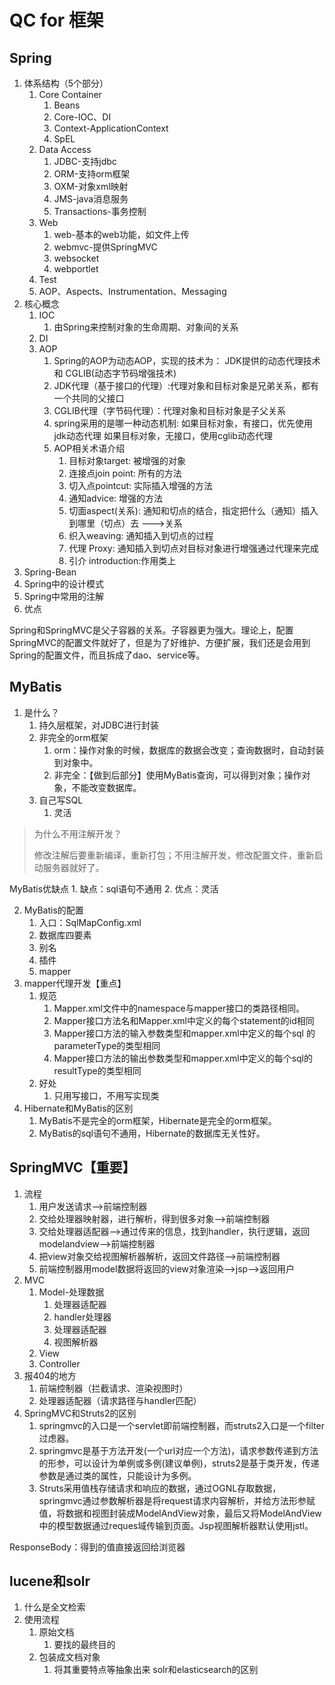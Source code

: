 # QC for 框架
## Spring
1. 体系结构（5个部分）
	1. Core Container
		1. Beans
		2. Core-IOC、DI
		3. Context-ApplicationContext
		4. SpEL
	2. Data Access
		1. JDBC-支持jdbc
		2. ORM-支持orm框架
		3. OXM-对象xml映射
		4. JMS-java消息服务
		5. Transactions-事务控制
	3. Web
		1. web-基本的web功能，如文件上传
		2. webmvc-提供SpringMVC
		3. websocket
		4. webportlet
	4. Test
	5. AOP、Aspects、Instrumentation、Messaging
2. 核心概念
	1. IOC
		1. 由Spring来控制对象的生命周期、对象间的关系
	2. DI
	3. AOP
		1. Spring的AOP为动态AOP，实现的技术为： JDK提供的动态代理技术 和 CGLIB(动态字节码增强技术)
		2. JDK代理（基于接口的代理）:代理对象和目标对象是兄弟关系，都有一个共同的父接口
		3. CGLIB代理（字节码代理）：代理对象和目标对象是子父关系
		4. spring采用的是哪一种动态机制:
				如果目标对象，有接口，优先使用jdk动态代理
				如果目标对象，无接口，使用cglib动态代理
		5. AOP相关术语介绍
			1. 目标对象target:   被增强的对象
			2. 连接点join point: 所有的方法
			3. 切入点pointcut:   实际插入增强的方法
			4. 通知advice:       增强的方法
			5. 切面aspect(关系): 通知和切点的结合，指定把什么（通知）插入到哪里（切点）去 --->关系
			6. 织入weaving:      通知插入到切点的过程
			7. 代理 Proxy:       通知插入到切点对目标对象进行增强通过代理来完成
			8. 引介 introduction:作用类上
3. Spring-Bean
3. Spring中的设计模式
4. Spring中常用的注解
4. 优点

Spring和SpringMVC是父子容器的关系。子容器更为强大。理论上，配置SpringMVC的配置文件就好了，但是为了好维护、方便扩展，我们还是会用到Spring的配置文件，而且拆成了dao、service等。

## MyBatis
1. 是什么？
	1. 持久层框架，对JDBC进行封装
	2. 非完全的orm框架
		1. orm：操作对象的时候，数据库的数据会改变；查询数据时，自动封装到对象中。
		2. 非完全：【做到后部分】使用MyBatis查询，可以得到对象；操作对象，不能改变数据库。
	3. 自己写SQL
		1. 灵活

> 为什么不用注解开发？
> 
> 修改注解后要重新编译，重新打包；不用注解开发，修改配置文件，重新启动服务器就好了。

MyBatis优缺点
	1. 缺点：sql语句不通用
	2. 优点：灵活

2. MyBatis的配置
	1. 入口：SqlMapConfig.xml
	2. 数据库四要素
	3. 别名
	4. 插件
	5. mapper
3. mapper代理开发【重点】
	1. 规范
		1. Mapper.xml文件中的namespace与mapper接口的类路径相同。
		2. Mapper接口方法名和Mapper.xml中定义的每个statement的id相同 
		3. Mapper接口方法的输入参数类型和mapper.xml中定义的每个sql 的parameterType的类型相同
		4. Mapper接口方法的输出参数类型和mapper.xml中定义的每个sql的resultType的类型相同
	2. 好处
		1. 只用写接口，不用写实现类
4. Hibernate和MyBatis的区别
	1. MyBatis不是完全的orm框架，Hibernate是完全的orm框架。
	2. MyBatis的sql语句不通用，Hibernate的数据库无关性好。

## SpringMVC【重要】
1. 流程
	1. 用户发送请求-->前端控制器
	2. 交给处理器映射器，进行解析，得到很多对象-->前端控制器
	3. 交给处理器适配器-->通过传来的信息，找到handler，执行逻辑，返回modelandview-->前端控制器
	4. 把view对象交给视图解析器解析，返回文件路径-->前端控制器
	5. 前端控制器用model数据将返回的view对象渲染-->jsp-->返回用户
2. MVC
	1. Model-处理数据
		1. 处理器适配器
		2. handler处理器
		3. 处理器适配器
		4. 视图解析器
	2. View
	3. Controller
3. 报404的地方
	1. 前端控制器（拦截请求、渲染视图时）
	2. 处理器适配器（请求路径与handler匹配）
4. SpringMVC和Struts2的区别
	1. springmvc的入口是一个servlet即前端控制器，而struts2入口是一个filter过虑器。
	2. springmvc是基于方法开发(一个url对应一个方法)，请求参数传递到方法的形参，可以设计为单例或多例(建议单例)，struts2是基于类开发，传递参数是通过类的属性，只能设计为多例。
	3. Struts采用值栈存储请求和响应的数据，通过OGNL存取数据， springmvc通过参数解析器是将request请求内容解析，并给方法形参赋值，将数据和视图封装成ModelAndView对象，最后又将ModelAndView中的模型数据通过reques域传输到页面。Jsp视图解析器默认使用jstl。

ResponseBody：得到的值直接返回给浏览器

## lucene和solr
1. 什么是全文检索
2. 使用流程
	1. 原始文档
		1. 要找的最终目的
	2. 包装成文档对象
		1. 将其重要特点等抽象出来
solr和elasticsearch的区别